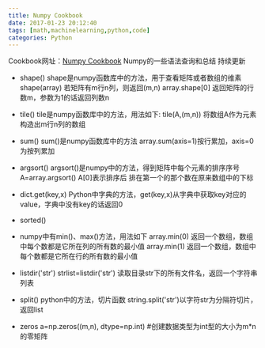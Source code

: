 ```yaml
---
title: Numpy Cookbook
date: 2017-01-23 20:12:40
tags: [math,machinelearning,python,code]
categories: Python
---
```

Cookbook网址：[Numpy Cookbook](https://docs.scipy.org/doc/numpy-dev/user/quickstart.html)
Numpy的一些语法查询和总结
持续更新

<!--more-->

- shape()
shape是numpy函数库中的方法，用于查看矩阵或者数组的维素
shape(array) 若矩阵有m行n列，则返回(m,n)
array.shape[0] 返回矩阵的行数m，参数为1的话返回列数n

- tile()
tile是numpy函数库中的方法，用法如下:
tile(A,(m,n))  将数组A作为元素构造出m行n列的数组

- sum()
sum()是numpy函数库中的方法
array.sum(axis=1)按行累加，axis=0为按列累加

- argsort()
argsort()是numpy中的方法，得到矩阵中每个元素的排序序号 
A=array.argsort()  A[0]表示排序后 排在第一个的那个数在原来数组中的下标

- dict.get(key,x)
Python中字典的方法，get(key,x)从字典中获取key对应的value，字典中没有key的话返回0

- sorted()

- numpy中有min()、max()方法，用法如下
array.min(0)  返回一个数组，数组中每个数都是它所在列的所有数的最小值
array.min(1)  返回一个数组，数组中每个数都是它所在行的所有数的最小值

-	listdir('str')
strlist=listdir('str')  读取目录str下的所有文件名，返回一个字符串列表

-	split()
python中的方法，切片函数
string.split('str')以字符str为分隔符切片，返回list

-	zeros
a=np.zeros((m,n), dtype=np.int) #创建数据类型为int型的大小为m*n的零矩阵